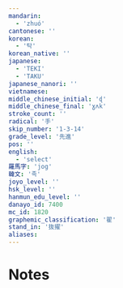 ```yaml
---
mandarin:
  - 'zhuó'
cantonese: ''
korean:
  - '탁'
korean_native: ''
japanese:
  - 'TEKI'
  - 'TAKU'
japanese_nanori: ''
vietnamese:
middle_chinese_initial: 'ɖ'
middle_chinese_final: 'ɣʌk'
stroke_count: ''
radical: '手'
skip_number: '1-3-14'
grade_level: '先進'
pos: ''
english:
  - 'select'
羅馬字: 'jog'
韓文: '족'
joyo_level: ''
hsk_level: ''
hanmun_edu_level: ''
danayo_id: 7400
mc_id: 1820
graphemic_classification: '翟'
stand_in: '抜擢'
aliases:
---
```


# Notes
